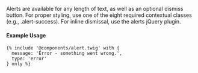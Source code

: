 Alerts are available for any length of text, as well as an optional dismiss button. For proper styling, use one of the eight required contextual classes (e.g., .alert-success). For inline dismissal, use the alerts jQuery plugin.

#### Example Usage

```twig
{% include '@components/alert.twig' with {
  message: 'Error - something went wrong.',
  type: 'error'
} only %}
```
